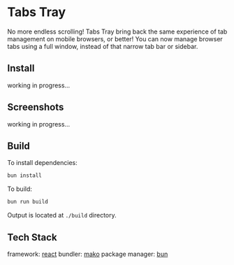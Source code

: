 # Tabs Tray

No more endless scrolling! Tabs Tray bring back the same experience of tab management on mobile browsers, or better!
You can now manage browser tabs using a full window, instead of that narrow tab bar or sidebar.


## Install

working in progress...

## Screenshots

working in progress...

## Build

To install dependencies:

```bash
bun install
```

To build:

```bash
bun run build
```

Output is located at `./build` directory.

## Tech Stack

framework: [react](https://react.dev/)
bundler: [mako](https://makojs.dev/)
package manager: [bun](https://bun.sh/)